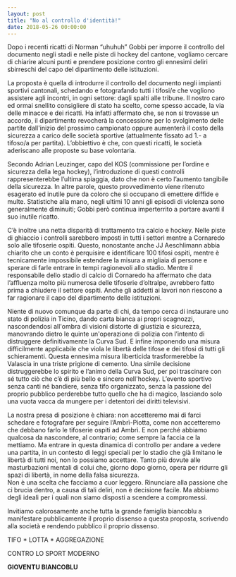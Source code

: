 ```yaml
---
layout: post
title: "No al controllo d'identità!"
date: 2018-05-26 00:00:00
---
```

Dopo i recenti ricatti di Norman “uhuhuh” Gobbi per imporre il controllo 
del documento negli stadi e nelle piste di hockey del cantone, vogliamo 
cercare di chiarire alcuni punti e prendere posizione contro gli 
ennesimi deliri sbirreschi del capo del dipartimento delle istituzioni.

<!--more-->

La proposta è quella di introdurre il controllo del documento negli 
impianti sportivi cantonali, schedando e fotografando tutti i tifosi/e 
che vogliono assistere agli incontri, in ogni settore: dagli spalti alle 
tribune. Il nostro caro ed ormai snellito consigliere di stato ha 
scelto, come spesso accade, la via delle minacce e dei ricatti.
Ha infatti affermato che, se non si trovasse un accordo, il dipartimento 
revocherà la concessione per lo svolgimento delle partite dall'inizio 
del prossimo campionato oppure aumenterà il costo della sicurezza a 
carico delle società sportive (attualmente fissato ad 1.- a tifoso/a per 
partita). L’obbiettivo è che, con questi ricatti, le società aderiscano 
alle proposte su base volontaria. 

Secondo Adrian Leuzinger, capo del KOS (commissione per l’ordine e 
sicurezza della lega hockey), l’introduzione di questi controlli 
rappresenterebbe l’ultima spiaggia, dato che non è certo l’aumento 
tangibile della sicurezza. In altre parole, questo provvedimento viene 
ritenuto esagerato ed inutile pure da coloro che si occupano di emettere 
diffide e multe. Statistiche alla mano, negli ultimi 10 anni gli episodi 
di violenza sono generalmente diminuiti; Gobbi però continua 
imperterrito a portare avanti il suo inutile ricatto. 

C’è inoltre una netta disparità di trattamento tra calcio e hockey.
Nelle piste di ghiaccio i controlli sarebbero imposti in tutti i settori 
mentre a Cornaredo solo alle tifoserie ospiti. 
Questo, nonostante anche JJ Aeschlimann abbia chiarito che un conto è 
perquisire e identificare 100 tifosi ospiti, mentre è tecnicamente 
impossibile estendere la misura a migliaia di persone e sperare di farle 
entrare in tempi ragionevoli allo stadio.
Mentre il responsabile dello stadio di calcio di Cornaredo ha affermato 
che data l’affluenza molto più numerosa delle tifoserie d’oltralpe, 
avrebbero fatto prima a chiudere il settore ospiti.
Anche gli addetti ai lavori non riescono a far ragionare il capo del 
dipartimento delle istituzioni. 

Niente di nuovo comunque da parte di chi, da tempo cerca di instaurare 
uno stato di polizia in Ticino, dando carta bianca ai propri scagnozzi, 
nascondendosi all'ombra di visioni distorte di giustizia e sicurezza, 
manovrando dietro le quinte un'operazione di polizia con l’intento di 
distruggere definitivamente la Curva Sud. E infine imponendo una misura 
difficilmente applicabile che viola le libertà delle tifose e dei tifosi 
di tutti gli schieramenti. Questa ennesima misura liberticida 
trasformerebbe la Valascia in una triste prigione di cemento.
Una simile decisione distruggerebbe lo spirito e l’animo della Curva 
Sud, per poi trascinare con sé tutto ciò che c’è di più bello e sincero 
nell'hockey.
L’evento sportivo senza canti né bandiere, senza tifo organizzato, senza 
la passione del proprio pubblico perderebbe tutto quello che ha di 
magico, lasciando solo una vuota vacca da mungere per i detentori dei 
diritti televisivi. 

La nostra presa di posizione è chiara: non accetteremo mai di farci 
schedare e fotografare per seguire l’Ambrì-Piotta, come non accetteremo 
che debbano farlo le tifoserie ospiti ad Ambrì. E non perché abbiamo 
qualcosa da nascondere, al contrario; come sempre la faccia ce la 
mettiamo. Ma entrare in questa dinamica di controllo per andare a vedere 
una partita, in un contesto di leggi speciali per lo stadio che già 
limitano le libertà di tutti noi, non lo possiamo accettare. Tanto più 
dovute alle masturbazioni mentali di colui che, giorno dopo giorno, 
opera per ridurre gli spazi di libertà, in nome della falsa sicurezza.  
Non è una scelta che facciamo a cuor leggero. Rinunciare alla passione 
che ci brucia dentro, a causa di tali deliri, non è decisione facile. Ma 
abbiamo degli ideali per i quali non siamo disposti a scendere a 
compromessi.

Invitiamo calorosamente anche tutta la grande famiglia biancoblu a 
manifestare pubblicamente il proprio dissenso a questa proposta, 
scrivendo alla società e rendendo pubblico il proprio dissenso.

TIFO * LOTTA * AGGREGAZIONE 

CONTRO LO SPORT MODERNO

**GIOVENTU BIANCOBLU**
